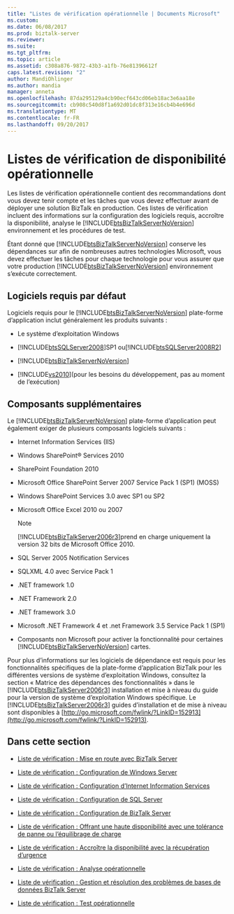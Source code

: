 ```yaml
---
title: "Listes de vérification opérationnelle | Documents Microsoft"
ms.custom: 
ms.date: 06/08/2017
ms.prod: biztalk-server
ms.reviewer: 
ms.suite: 
ms.tgt_pltfrm: 
ms.topic: article
ms.assetid: c308a876-9872-43b3-a1fb-76e81396612f
caps.latest.revision: "2"
author: MandiOhlinger
ms.author: mandia
manager: anneta
ms.openlocfilehash: 87da295129a4cb90ecf643cd06eb18ac3e6aa18e
ms.sourcegitcommit: cb908c540d8f1a692d01dc8f313e16cb4b4e696d
ms.translationtype: MT
ms.contentlocale: fr-FR
ms.lasthandoff: 09/20/2017
---
```

# <a name="operational-readiness-checklists"></a>Listes de vérification de disponibilité opérationnelle
Les listes de vérification opérationnelle contient des recommandations dont vous devez tenir compte et les tâches que vous devez effectuer avant de déployer une solution BizTalk en production. Ces listes de vérification incluent des informations sur la configuration des logiciels requis, accroître la disponibilité, analyse le [!INCLUDE[btsBizTalkServerNoVersion](../includes/btsbiztalkservernoversion-md.md)] environnement et les procédures de test.  
  
 Étant donné que [!INCLUDE[btsBizTalkServerNoVersion](../includes/btsbiztalkservernoversion-md.md)] conserve les dépendances sur afin de nombreuses autres technologies Microsoft, vous devez effectuer les tâches pour chaque technologie pour vous assurer que votre production [!INCLUDE[btsBizTalkServerNoVersion](../includes/btsbiztalkservernoversion-md.md)] environnement s’exécute correctement.  
  
## <a name="typical-prerequisite-software"></a>Logiciels requis par défaut  
 Logiciels requis pour le [!INCLUDE[btsBizTalkServerNoVersion](../includes/btsbiztalkservernoversion-md.md)] plate-forme d’application inclut généralement les produits suivants :  
  
-   Le système d’exploitation Windows  
  
-   [!INCLUDE[btsSQLServer2008](../includes/btssqlserver2008-md.md)]SP1 ou[!INCLUDE[btsSQLServer2008R2](../includes/btssqlserver2008r2-md.md)]  
  
-   [!INCLUDE[btsBizTalkServerNoVersion](../includes/btsbiztalkservernoversion-md.md)]  
  
-   [!INCLUDE[vs2010](../includes/vs2010-md.md)](pour les besoins du développement, pas au moment de l’exécution)  
  
## <a name="additional-components"></a>Composants supplémentaires  
 Le [!INCLUDE[btsBizTalkServerNoVersion](../includes/btsbiztalkservernoversion-md.md)] plate-forme d’application peut également exiger de plusieurs composants logiciels suivants :  
  
-   Internet Information Services (IIS)  
  
-   Windows SharePoint® Services 2010  
  
-   SharePoint Foundation 2010  
  
-   Microsoft Office SharePoint Server 2007 Service Pack 1 (SP1) (MOSS)  
  
-   Windows SharePoint Services 3.0 avec SP1 ou SP2  
  
-   Microsoft Office Excel 2010 ou 2007  
  
    > [!NOTE]  
    >  [!INCLUDE[btsBizTalkServer2006r3](../includes/btsbiztalkserver2006r3-md.md)]prend en charge uniquement la version 32 bits de Microsoft Office 2010.  
  
-   SQL Server 2005 Notification Services  
  
-   SQLXML 4.0 avec Service Pack 1  
  
-   .NET framework 1.0  
  
-   .NET Framework 2.0  
  
-   .NET framework 3.0  
  
-   Microsoft .NET Framework 4 et .net Framework 3.5 Service Pack 1 (SP1)  
  
-   Composants non Microsoft pour activer la fonctionnalité pour certaines [!INCLUDE[btsBizTalkServerNoVersion](../includes/btsbiztalkservernoversion-md.md)] cartes.  
  
 Pour plus d’informations sur les logiciels de dépendance est requis pour les fonctionnalités spécifiques de la plate-forme d’application BizTalk pour les différentes versions de système d’exploitation Windows, consultez la section « Matrice des dépendances des fonctionnalités » dans le [!INCLUDE[btsBizTalkServer2006r3](../includes/btsbiztalkserver2006r3-md.md)] installation et mise à niveau du guide pour la version de système d’exploitation Windows spécifique. Le [!INCLUDE[btsBizTalkServer2006r3](../includes/btsbiztalkserver2006r3-md.md)] guides d’installation et de mise à niveau sont disponibles à [http://go.microsoft.com/fwlink/?LinkID=152913](http://go.microsoft.com/fwlink/?LinkID=152913).  
  
## <a name="in-this-section"></a>Dans cette section  
  
-   [Liste de vérification : Mise en route avec BizTalk Server](http://msdn.microsoft.com/library/37d265cd-c393-46ac-ac21-129a1511359b)  
  
-   [Liste de vérification : Configuration de Windows Server](../technical-guides/checklist-configuring-windows-server.md)  
  
-   [Liste de vérification : Configuration d’Internet Information Services](../technical-guides/checklist-configuring-internet-information-services.md)  
  
-   [Liste de vérification : Configuration de SQL Server](~/technical-guides/checklist-configuring-sql-server.md)  
  
-   [Liste de vérification : Configuration de BizTalk Server](../technical-guides/checklist-configuring-biztalk-server.md)  
  
-   [Liste de vérification : Offrant une haute disponibilité avec une tolérance de panne ou l’équilibrage de charge](../technical-guides/checklist-providing-high-availability-with-fault-tolerance-or-load-balancing.md)  
  
-   [Liste de vérification : Accroître la disponibilité avec la récupération d’urgence](../technical-guides/checklist-increasing-availability-with-disaster-recovery.md)  
  
-   [Liste de vérification : Analyse opérationnelle](../technical-guides/checklist-monitoring-operational-readiness.md)  
  
-   [Liste de vérification : Gestion et résolution des problèmes de bases de données BizTalk Server](~/technical-guides/checklist-maintaining-and-troubleshooting-biztalk-server-databases.md)  
  
-   [Liste de vérification : Test opérationnelle](../technical-guides/checklist-testing-operational-readiness.md)